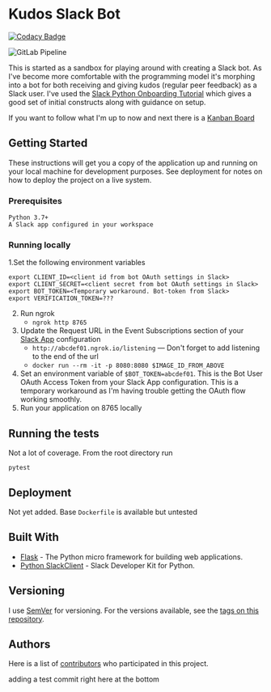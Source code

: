 # Kudos Slack Bot

[![Codacy Badge](https://api.codacy.com/project/badge/Grade/93f6b8a80e3b4460a2aa1e3afd3cb59e)](https://app.codacy.com/app/davelush/slack-bot-kudos?utm_source=github.com&utm_medium=referral&utm_content=davelush/slack-bot-kudos&utm_campaign=Badge_Grade_Dashboard)

![GitLab Pipeline](https://gitlab.com/davelush/slack-bot-kudos/badges/master/pipeline.svg)

This is started as a sandbox for playing around with creating a Slack bot. As I've become more comfortable with the programming model it's morphing into a bot for both receiving and giving kudos (regular peer feedback) as a Slack user. I've used the [Slack Python Onboarding Tutorial](https://github.com/slackapi/Slack-Python-Onboarding-Tutorial/blob/master/README.md#pythonboarding-bot) which gives a good set of initial constructs along with guidance on setup.

If you want to follow what I'm up to now and next there is a [Kanban Board](https://github.com/davelush/slack-bot-kudos/projects/1)

## Getting Started

These instructions will get you a copy of the application up and running on your local machine for development purposes. See deployment for notes on how to deploy the project on a live system.

### Prerequisites

```
Python 3.7+
A Slack app configured in your workspace
```

### Running locally

1.Set the following environment variables
```commandline
export CLIENT_ID=<client id from bot OAuth settings in Slack>
export CLIENT_SECRET=<client secret from bot OAuth settings in Slack>
export BOT_TOKEN=<Temporary workaround. Bot-token from Slack>
export VERIFICATION_TOKEN=???
``` 
2. Run ngrok
    - `ngrok http 8765`
3. Update the Request URL in the Event Subscriptions section of your [Slack App](https://api.slack.com/apps) configuration 
    - `http://abcdef01.ngrok.io/listening` — Don't forget to add listening to the end of the url
    - `docker run --rm -it -p 8080:8080 $IMAGE_ID_FROM_ABOVE`
4. Set an environment variable of `$BOT_TOKEN=abcdef01`. This is the Bot User OAuth Access Token from your Slack App configuration. This is a temporary workaround as I'm having trouble getting the OAuth flow working smoothly.
5. Run your application on 8765 locally

## Running the tests

Not a lot of coverage. From the root directory run
```
pytest
```

## Deployment

Not yet added. Base `Dockerfile` is available but untested

## Built With

* [Flask](https://github.com/pallets/flask) - The Python micro framework for building web applications.
* [Python SlackClient](https://github.com/slackapi/python-slackclient) - Slack Developer Kit for Python.

## Versioning

I use [SemVer](http://semver.org/) for versioning. For the versions available, see the [tags on this repository](https://github.com/davelush/slack-bot-sandbox/tags).

## Authors

Here is a list of [contributors](https://github.com/davelush/slack-bot-sandbox/graphs/contributors) who participated in this project.



adding a test commit right here at the bottom
